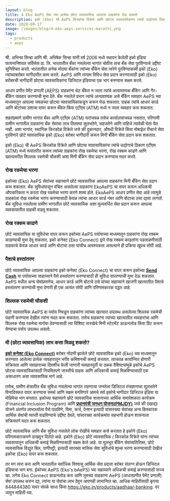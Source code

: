 ```yaml
---
layout: blog
title: 4 Eko AePS सेवा ज्या प्रत्येक छोटा व्यावसायिक आपल्या ग्राहकांना देऊ शकतो
description: इको (Eko) ची AePS किरकोळ विक्रेते आणि छोट्या व्यावसायिकांना त्यांचे उद्योगाचे ठिकाण एटीएम (ATM) मध्ये रूपांतरीत करून त्यांच्या ग्राहकांना रोख रकमेचा भरणा, रोख रक्कम काढणे आणि खात्यावरील शिल्लक रकमेची चौकशी अशा मिनी बँकिंग सेवा प्रदान करण्यास मदत करते
date: 2020-09-17
image: /images/blog/4-eko-aeps-services-marathi.png
tags:
  - products
  - aeps
---
```



श्री. अभिनव सिन्हा आणि श्री. अभिषेक सिन्हा यांनी वर्ष 2006 मध्ये स्थापन केलेली इको इंडिया फायनान्शियल सर्विसेस प्रा. लि. भारतातील बँका नसलेल्या भागांत चोवीस तास बँक सेवा पुरविण्याचे उद्दीष्ट सुनिश्चित करते. भारतातील अनेक मोठ्या बँकांना त्यांच्या बँकिंग सेवा त्वरेने पुरविण्याकामी इको (Eko) त्यांच्याबरोबर भागीदारीत काम करते. AePS आणि तत्सम विविध सेवा प्रदान करण्यासाठी इको (Eko) बरोबरची भागीदारी छोट्या व्यावसायिकांना डिजिटल इंडियाचा एक भाग बनण्यास सक्षम करते.


आधार प्रणीत पेमेंट प्रणाली (AEPS) ग्राहकांना थेट बँकेत न जाता त्यांचे अत्यावश्यक बँकिंग आणि गैर-बँकिंग व्यवहार करण्याची मुभा देते. बँक नसलेले प्रभाग त्यांचे अत्यावश्यक असे बँकिंग व्यवहार AePS च्या माध्यमातून आपल्या जवळच्या छोट्या व्यावसायिकांकडून करून घेऊ शकतात. ग्राहक त्यांचे आधार कार्ड आणि बोटांच्या ठशाचा वापर करून बँकेत किंवा एटीएम (ATM) मध्ये न जाता व्यवहार करू शकतात.


शहरांप्रमाणे ग्रामीण भागांत बँका आणि एटीएम (ATM) घरांजवळ तसेच कार्यालयांजवळ नसतात, परिणामी ग्रामीण भागांतील ग्राहकांना बँक सेवांचा लाभ तितक्या सुलभतेने, सहजतेने आणि पाहिजे त्यावेळी घेता येत नाही. अशा भागांत, स्थानिक किरकोळ विक्रेते जसे की दुकानदार, औषधी विक्रेते किंवा मोबाईल रीचार्ज सेवा पुरविणारे छोटे व्यावसायिक इको (Eko) बरोबर भागीदारी करून मिनी बँकिंग सेवा प्रदान करू शकतात.


इको (Eko) ची AePS किरकोळ विक्रेते आणि छोट्या व्यावसायिकांना त्यांचे उद्योगाचे ठिकाण एटीएम (ATM) मध्ये रूपांतरीत करून त्यांच्या ग्राहकांना रोख रकमेचा भरणा, रोख रक्कम काढणे आणि खात्यावरील शिल्लक रकमेची चौकशी अशा मिनी बँकिंग सेवा प्रदान करण्यास मदत करते.


### रोख रकमेचा भरणा

इकोच्या (Eko) AePS सेवांच्या सहाय्याने छोटे व्यावसायिक आपल्या ग्राहकांना मिनी बँकिंग सेवा प्रदान करू शकतात. बँक सुविधांपासून वंचित असलेल्या ग्राहकांना EkoAePS चा वापर करून अधिकची औपचारिकता न करता रोख रकमेचा भरणा करणे शक्य होते. EkoAePS आधार प्रणीत सेवा आहे त्यामुळे ग्राहकांला रोख रकमेचा भरणा करण्यासाठी केवळ त्यांचा आधार कार्ड नंबर आणि बोटाचा ठसा द्यावा लागतो. बँक सुविधा नसलेल्या ग्रामीण भागातील छोटे व्यावसायिक अशा मूल्यवर्धित सेवा प्रदान करून आपल्या व्यवसायातील ग्राहकी वाढवू शकतात.


### रोख रक्कम काढणे

छोटे व्यावसायिक या सुविधेचा वापर करून इकोच्या AePS पर्यायाच्या माध्यमातून ग्राहकांना रोख रक्कम काढण्याची मुभा देवू शकतात. इको कनेक्ट (Eko Connect) द्वारे रोख रक्कम काढतांना पडताळणीसाठी ग्राहकाचे केवळ आधार कार्ड आणि बोटाचा ठसा यांचीच आवश्यकता असल्याने ही प्रक्रिया खूपच सोपी आहे.


### पैशाचे हस्तांतरण

छोटे व्यावसायिक आपल्या ग्राहकांना इको कनेक्ट (Eko Connect) चा वापर करून इकोच्या **[Send Cash](https://eko.in/products/money-transfer)** या पर्यायाच्या साहाय्याने पैसे हस्तांतरण करण्यासाठी ही सुविधा वापरण्याची मुभा देऊ शकतात. AePS मधील अन्य सेवांप्रमाणेच, आधार कार्ड आणि बोटाचे ठसे यांच्या सहाय्याने खाजगी खात्यातील पैशाचे हस्तांतरण करण्याची मुभा देणारी ही एक अत्यंत सोपी आणि परिणामकारक पद्धत आहे.


### शिल्लक रकमेची चौकशी

छोटे व्यावसायिक AePS हा पर्याय निवडून ग्राहकांना त्यांच्या खात्यात उपलब्ध असलेल्या शिल्लक रकमेची पाहणी करण्यास देखील त्यांना मदत करू शकतात.  तसेच ग्राहकांना त्यांच्या खात्यातील व्यवहारांचा आणि शिल्लक रोख रकमेचा मागोवा ठेवण्यासाठी त्या विशिष्ट तारखेचे मिनी स्टेटमेंट डाऊनलोड किंवा प्रिंट करून घेण्याचा पर्याय उपलब्ध असतो.


### मी (छोटा व्यावसायिक) लाभ कसा मिळवु शकतो?

**[इको कनेक्ट (Eko Connect)](https://connect.eko.in)** बरोबर नोंदणी झालेले छोटे व्यावसायिक इको (Eko) च्या माध्यमातून करण्यात आलेल्या प्रत्येक व्यवहारातून भरीव कमिशनची कमाई करतात. तात्काळ कार्यान्वित होणारी सक्रियता आणि व्यवहाराच्या दिवशीच केली जाणारी व्यवहारपुर्ती या ठळक वैशिष्ट्यांमुळे इकोचे AePS छोट्या व्यावसायिकांसाठी नियमितपणे जास्तीचे ग्राहक आणि अधिकाची कमाई मिळविण्यासाठी एक असाधारण असा व्यावसायिक मार्ग आहे.


तसेच, ग्रामीण क्षेत्रातील बँक सुविधा नसलेल्या भागांत राहणार्‍या जनतेला डिजिटल तंत्रज्ञानाचा सुलभतेने विनादिक्कत वापर करण्यास समर्थ आणि सक्षम बनविणारे आमचे सर्व इकोचे भागीदार डिजिटल इंडिया या मोहिमेचा भाग बनतात.  इकोच्या सहाय्याने छोटे व्यावसायिक शासनाच्या आर्थिक समावेशकता कार्यक्रम (Financial Inclusion Program) आणि **[प्रधानमंत्री जनधन योजना(PMJDY)](https://www.pmjdy.gov.in)**  जसे की एखाद्या योजने अंतर्गत लाभार्थ्याला पैसे पाठविणे, विमा, कर्ज, पेन्शन इत्यादी यांसारख्या सेवांसह अन्य हितकारक आर्थिक सेवांची व्याप्ती वाढविण्याचे उद्दीष्ट ठेवते, यांसारख्या कार्यक्रमांत सहभागी होऊन शासनाला सक्रियपणे मदत करू शकतात.


छोटे व्यावसायिक आणि बँक सुविधा नसलेले लोक रोखीचे व्यवहार कसे करतात हे इकोने (Eko) परिणामकारकपणे दाखवून दिलेले आहे. इकोने (Eko) छोटे व्यावसायिक / किरकोळ विक्रेते यांना त्यांच्या व्यवसायातून अधिकची कमाई मिळविण्यासाठी सक्षम केले आहे. या मूलभूत बँकिंग सेवांव्यतिरिक्त, छोटे व्यावसायिक विद्युत बिल, पाणीपट्टी, इत्यादी सारख्या मासिक सेवा सुविधांचे शुल्क भरणा करण्यासाठी देखील इकोचा (Eko) वापर करू शकतात.


तर मग त्वरा करा आणि भारतातील सर्वाधिक विश्वासु आर्थिक सेवा प्रदाता बरोबर संलग्न होऊन डिजिटल इंडियाचा भाग बना. ईकोच्या AePS (Eko's bAePS) च्या सहाय्याने अधिकची कमाई करण्यासाठी सज्ज व्हा.  लगेच Eko Connect डाऊनलोड करा आणि तुमच्या ग्राहकांना AePS (आधारप्रणीत पेमेंट प्रणाली) सेवां उपलब्ध करुन द्या, त्यांना या सेवांचा लाभ देवुन आपणही लाभान्वित व्हा.  आधिक माहितीसाठी कृपया 844844380 यावर संपर्क साधा किंवा https://eko.in/products/aadhaar-banking. वर जावुन माहिती घ्या.
